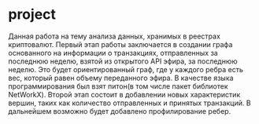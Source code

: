 # project
Данная работа на тему анализа данных, хранимых в реестрах криптовалют.
Первый этап работы заключается в создании графа основанного на информации о транзакциях, отправленных за последнюю неделю, взятой из открытого API эфира, за последнюю неделю. Это будет ориентированный граф, где у каждого ребра есть вес, который равен объему переданного эфира. В качестве языка программирования был взят питон(в том числе пакет библиотек NetWorkX).  Второй этап состоит в добавлении новых характеристик вершин, таких как количество отправленных и принятых транзакций. В дальнейшем возможно будет добавлено профилирование ребер.
